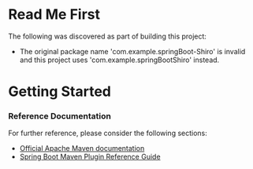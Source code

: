 # Read Me First
The following was discovered as part of building this project:

* The original package name 'com.example.springBoot-Shiro' is invalid and this project uses 'com.example.springBootShiro' instead.

# Getting Started

### Reference Documentation
For further reference, please consider the following sections:

* [Official Apache Maven documentation](https://maven.apache.org/guides/index.html)
* [Spring Boot Maven Plugin Reference Guide](https://docs.spring.io/spring-boot/docs/2.2.4.RELEASE/maven-plugin/)

